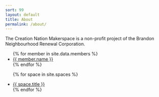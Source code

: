 ```yaml
---
sort: 99
layout: default
title: About
permalink: /about/
---
```


The Creation Nation Makerspace is a non-profit project of the Brandon Neighbourhood Renewal Corporation.


<ul>
{% for member in site.data.members %}
  <li>
    <a href="https://github.com/{{ member.github }}">
      {{ member.name }}
    </a>
  </li>
{% endfor %}

{% for space in site.spaces %}
  <li>
    <a href="{{space.url}}">
      {{ space.title }}
    </a>
  </li>
{% endfor %}

</ul>